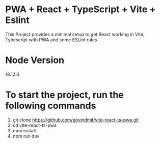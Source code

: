 # PWA + React + TypeScript + Vite + Eslint

This Project provides a minimal setup to get React working in Vite, Typescript with PWA and some ESLint rules

# Node Version

18.12.0

# To start the project, run the following commands

1. git clone https://github.com/govindmit/vite-react-ts-pwa.git
2. cd vite-react-ts-pwa
3. npm install
4. npm run dev
